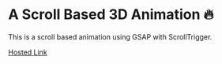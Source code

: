 # A Scroll Based 3D Animation 🔥

This is a scroll based animation using GSAP with ScrollTrigger.

[Hosted Link](https://shobhits-threejs.netlify.app/)
